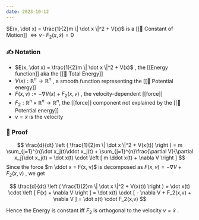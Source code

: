 ```yaml
---
date: 2023-10-12
---
```

$E(x, \dot x) = \frac{1}{2}m \| \dot x \|^2 + V(x)$ is a [[📘 Constant of Motion]] $\Leftrightarrow v \cdot F_2(x,\dot x)=0$

### ✍️ Notation
- $E(x, \dot x) = \frac{1}{2}m \| \dot x \|^2 + V(x)$ , the [[Energy function]] aka the [[📘 Total Energy]]
- $V(x) : \mathbb{R}^n \rightarrow \mathbb{R}^n$ , a smooth function representing the [[📘 Potential energy]]
- $F(x,v) := - \nabla V(x) + F_2(x,v)$ , the velocity-dependent [[force]]
- $F_2 : \mathbb{R}^n \times \mathbb{R}^n \rightarrow \mathbb{R}^n$, the [[force]] component not explained by the [[📘 Potential energy]]
- $v = \dot x$ is the velocity

### 🧠 Proof

$$ \frac{d}{dt} \left ( \frac{1}{2}m \| \dot x \|^2 + V(x(t)) \right ) = m \sum_{j=1}^{n}\dot x_j(t)\ddot x_j(t) + \sum_{j=1}^{n}\frac{\partial V}{\partial x_j}\dot x_j(t) = \dot x(t) \cdot \left [ m \ddot x(t) + \nabla V \right ] $$
Since the force $m \ddot x = F(x, v)$ is decomposed as $F(x,v) = - \nabla V + F_2(x,v)$ , we get

$$ \frac{d}{dt} \left ( \frac{1}{2}m \| \dot x \|^2 + V(x(t)) \right ) = \dot x(t) \cdot \left [ F(x) + \nabla V \right ] = \dot x(t) \cdot [ - \nabla V + F_2(x,v) + \nabla V ] = \dot x(t) \cdot F_2(x,v) $$

Hence the Energy is constant iff $F_2$ is orthogonal to the velocity $v = \dot x$ .